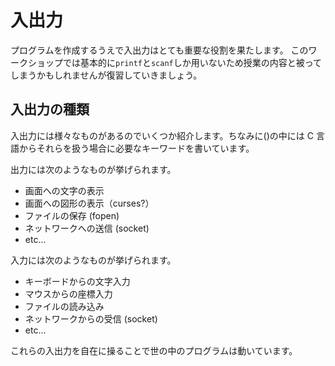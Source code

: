 # 入出力

プログラムを作成するうえで入出力はとても重要な役割を果たします。
このワークショップでは基本的に`printf`と`scanf`しか用いないため授業の内容と被ってしまうかもしれませんが復習していきましょう。

## 入出力の種類

入出力には様々なものがあるのでいくつか紹介します。ちなみに()の中には C 言語からそれらを扱う場合に必要なキーワードを書いています。

出力には次のようなものが挙げられます。

- 画面への文字の表示
- 画面への図形の表示（curses?）
- ファイルの保存 (fopen)
- ネットワークへの送信 (socket)
- etc...

入力には次のようなものが挙げられます。

- キーボードからの文字入力
- マウスからの座標入力
- ファイルの読み込み
- ネットワークからの受信 (socket)
- etc...

これらの入出力を自在に操ることで世の中のプログラムは動いています。
